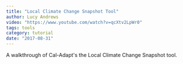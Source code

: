```yaml
---
title: "Local Climate Change Snapshot Tool"
author: Lucy Andrews
video: "https://www.youtube.com/watch?v=qcXtv2LpWr0"
tags: tools
category: tutorial
date: "2017-08-31"
---
```


A walkthrough of Cal-Adapt's the Local Climate Change Snapshot tool.